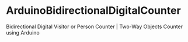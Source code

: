 # ArduinoBidirectionalDigitalCounter
Bidirectional Digital Visitor or Person Counter | Two-Way Objects Counter using Arduino
